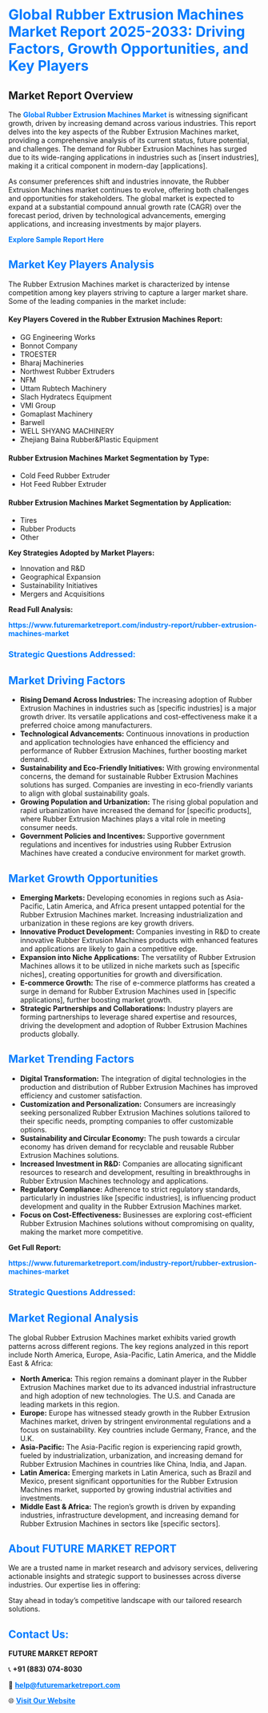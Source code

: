 <h1 style="color: #007BFF;">Global Rubber Extrusion Machines Market Report 2025-2033: Driving Factors, Growth Opportunities, and Key Players</h1>

<section id="overview">
<h2>Market Report Overview</h2>
<p>The <a href="https://www.futuremarketreport.com/industry-report/rubber-extrusion-machines-market" style="color: #007BFF; text-decoration: none;"><strong>Global Rubber Extrusion Machines Market</strong></a> is witnessing significant growth, driven by increasing demand across various industries. This report delves into the key aspects of the Rubber Extrusion Machines market, providing a comprehensive analysis of its current status, future potential, and challenges. The demand for Rubber Extrusion Machines has surged due to its wide-ranging applications in industries such as [insert industries], making it a critical component in modern-day [applications].</p>
<p>As consumer preferences shift and industries innovate, the Rubber Extrusion Machines market continues to evolve, offering both challenges and opportunities for stakeholders. The global market is expected to expand at a substantial compound annual growth rate (CAGR) over the forecast period, driven by technological advancements, emerging applications, and increasing investments by major players.</p>
</section>

<section id="overview">
<p><a href="https://www.futuremarketreport.com/request-sample/reportId=57368" style="color: #007BFF; text-decoration: none;"><strong>Explore Sample Report Here</strong></a></p>
</section>

<section id="key-players">
<h2 style="color: #007BFF;">Market Key Players Analysis</h2>
<p>The Rubber Extrusion Machines market is characterized by intense competition among key players striving to capture a larger market share. Some of the leading companies in the market include:</p>
<h4>Key Players Covered in the Rubber Extrusion Machines Report:</h4>
<ul><li>GG Engineering Works</li><li>Bonnot Company</li><li>TROESTER</li><li>Bharaj Machineries</li><li>Northwest Rubber Extruders</li><li>NFM</li><li>Uttam Rubtech Machinery</li><li>Slach Hydratecs Equipment</li><li>VMI Group</li><li>Gomaplast Machinery</li><li>Barwell</li><li>WELL SHYANG MACHINERY</li><li>Zhejiang Baina Rubber&amp;Plastic Equipment</li></ul>
<h4>Rubber Extrusion Machines Market Segmentation by Type:</h4>
<ul><li>Cold Feed Rubber Extruder</li><li>Hot Feed Rubber Extruder</li></ul>

<h4>Rubber Extrusion Machines Market Segmentation by Application:</h4>
<ul><li>Tires</li><li>Rubber Products</li><li>Other</li></ul>
<p><strong>Key Strategies Adopted by Market Players:</strong></p>
<ul>
<li>Innovation and R&D</li>
<li>Geographical Expansion</li>
<li>Sustainability Initiatives</li>
<li>Mergers and Acquisitions</li>
</ul>
</section>

<section>
<p><strong>Read Full Analysis: </strong></p><a href="https://www.futuremarketreport.com/industry-report/rubber-extrusion-machines-market" style="color: #007BFF; text-decoration: none;"><strong>https://www.futuremarketreport.com/industry-report/rubber-extrusion-machines-market</strong></a>
<h3 style="color: #007BFF;">Strategic Questions Addressed:</h3>
</section>

<section id="driving-factors">
<h2 style="color: #007BFF;">Market Driving Factors</h2>
<ul>
<li><strong>Rising Demand Across Industries:</strong> The increasing adoption of Rubber Extrusion Machines in industries such as [specific industries] is a major growth driver. Its versatile applications and cost-effectiveness make it a preferred choice among manufacturers.</li>
<li><strong>Technological Advancements:</strong> Continuous innovations in production and application technologies have enhanced the efficiency and performance of Rubber Extrusion Machines, further boosting market demand.</li>
<li><strong>Sustainability and Eco-Friendly Initiatives:</strong> With growing environmental concerns, the demand for sustainable Rubber Extrusion Machines solutions has surged. Companies are investing in eco-friendly variants to align with global sustainability goals.</li>
<li><strong>Growing Population and Urbanization:</strong> The rising global population and rapid urbanization have increased the demand for [specific products], where Rubber Extrusion Machines plays a vital role in meeting consumer needs.</li>
<li><strong>Government Policies and Incentives:</strong> Supportive government regulations and incentives for industries using Rubber Extrusion Machines have created a conducive environment for market growth.</li>
</ul>
</section>

<section id="growth-opportunities">
<h2 style="color: #007BFF;">Market Growth Opportunities</h2>
<ul>
<li><strong>Emerging Markets:</strong> Developing economies in regions such as Asia-Pacific, Latin America, and Africa present untapped potential for the Rubber Extrusion Machines market. Increasing industrialization and urbanization in these regions are key growth drivers.</li>
<li><strong>Innovative Product Development:</strong> Companies investing in R&D to create innovative Rubber Extrusion Machines products with enhanced features and applications are likely to gain a competitive edge.</li>
<li><strong>Expansion into Niche Applications:</strong> The versatility of Rubber Extrusion Machines allows it to be utilized in niche markets such as [specific niches], creating opportunities for growth and diversification.</li>
<li><strong>E-commerce Growth:</strong> The rise of e-commerce platforms has created a surge in demand for Rubber Extrusion Machines used in [specific applications], further boosting market growth.</li>
<li><strong>Strategic Partnerships and Collaborations:</strong> Industry players are forming partnerships to leverage shared expertise and resources, driving the development and adoption of Rubber Extrusion Machines products globally.</li>
</ul>
</section>

<section id="trending-factors">
<h2 style="color: #007BFF;">Market Trending Factors</h2>
<ul>
<li><strong>Digital Transformation:</strong> The integration of digital technologies in the production and distribution of Rubber Extrusion Machines has improved efficiency and customer satisfaction.</li>
<li><strong>Customization and Personalization:</strong> Consumers are increasingly seeking personalized Rubber Extrusion Machines solutions tailored to their specific needs, prompting companies to offer customizable options.</li>
<li><strong>Sustainability and Circular Economy:</strong> The push towards a circular economy has driven demand for recyclable and reusable Rubber Extrusion Machines solutions.</li>
<li><strong>Increased Investment in R&D:</strong> Companies are allocating significant resources to research and development, resulting in breakthroughs in Rubber Extrusion Machines technology and applications.</li>
<li><strong>Regulatory Compliance:</strong> Adherence to strict regulatory standards, particularly in industries like [specific industries], is influencing product development and quality in the Rubber Extrusion Machines market.</li>
<li><strong>Focus on Cost-Effectiveness:</strong> Businesses are exploring cost-efficient Rubber Extrusion Machines solutions without compromising on quality, making the market more competitive.</li>
</ul>
</section>

<section>
<p><strong>Get Full Report: </strong></p><a href="https://www.futuremarketreport.com/industry-report/rubber-extrusion-machines-market" style="color: #007BFF; text-decoration: none;"><strong>https://www.futuremarketreport.com/industry-report/rubber-extrusion-machines-market</strong></a>
<h3 style="color: #007BFF;">Strategic Questions Addressed:</h3>
</section>


<section id="regional-analysis">
<h2 style="color: #007BFF;">Market Regional Analysis</h2>
<p>The global Rubber Extrusion Machines market exhibits varied growth patterns across different regions. The key regions analyzed in this report include North America, Europe, Asia-Pacific, Latin America, and the Middle East & Africa:</p>
<ul>
<li><strong>North America:</strong> This region remains a dominant player in the Rubber Extrusion Machines market due to its advanced industrial infrastructure and high adoption of new technologies. The U.S. and Canada are leading markets in this region.</li>
<li><strong>Europe:</strong> Europe has witnessed steady growth in the Rubber Extrusion Machines market, driven by stringent environmental regulations and a focus on sustainability. Key countries include Germany, France, and the U.K.</li>
<li><strong>Asia-Pacific:</strong> The Asia-Pacific region is experiencing rapid growth, fueled by industrialization, urbanization, and increasing demand for Rubber Extrusion Machines in countries like China, India, and Japan.</li>
<li><strong>Latin America:</strong> Emerging markets in Latin America, such as Brazil and Mexico, present significant opportunities for the Rubber Extrusion Machines market, supported by growing industrial activities and investments.</li>
<li><strong>Middle East & Africa:</strong> The region’s growth is driven by expanding industries, infrastructure development, and increasing demand for Rubber Extrusion Machines in sectors like [specific sectors].</li>
</ul>
</section>

<footer>
<h2 style="color: #007BFF;">About FUTURE MARKET REPORT</h2>
<p>We are a trusted name in market research and advisory services, delivering actionable insights and strategic support to businesses across diverse industries. Our expertise lies in offering:</p>

<p>Stay ahead in today’s competitive landscape with our tailored research solutions.</p>

<h2 style="color: #007BFF;">Contact Us:</h2>
<p><strong>FUTURE MARKET REPORT</strong></p>
<p>📞 <strong>+91 (883) 074-8030</strong></p>
<p>📧 <strong><a href="mailto:help@futuremarketreport.com" style="color: #007BFF;">help@futuremarketreport.com</a></strong></p>
<p>🌐 <strong><a href="https://www.futuremarketreport.com/" style="color: #007BFF;">Visit Our Website</a></strong></p>
</footer>